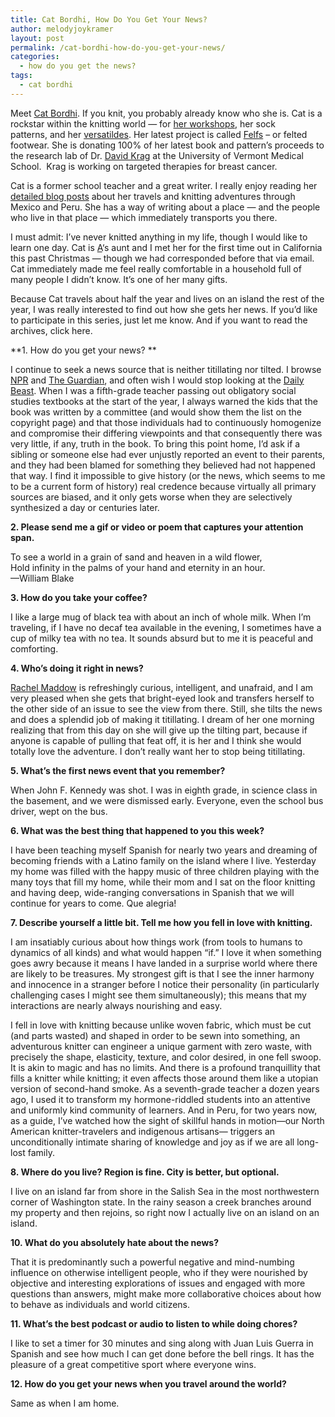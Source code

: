 ```yaml
---
title: Cat Bordhi, How Do You Get Your News?
author: melodyjoykramer
layout: post
permalink: /cat-bordhi-how-do-you-get-your-news/
categories:
  - how do you get the news?
tags:
  - cat bordhi
---
```

Meet [Cat Bordhi][1]. If you knit, you probably already know who she is. Cat is a rockstar within the knitting world &#8212; for [her workshops][2], her sock patterns, and her [versatildes][3]. Her latest project is called [Felfs][4] &#8211; or felted footwear. She is donating 100% of her latest book and pattern&#8217;s proceeds to the research lab of Dr. [David Krag][5] at the University of Vermont Medical School.  Krag is working on targeted therapies for breast cancer.

Cat is a former school teacher and a great writer. I really enjoy reading her [detailed blog posts][6] about her travels and knitting adventures through Mexico and Peru. She has a way of writing about a place &#8212; and the people who live in that place &#8212; which immediately transports you there.

I must admit: I&#8217;ve never knitted anything in my life, though I would like to learn one day. Cat is [A][7]&#8216;s aunt and I met her for the first time out in California this past Christmas &#8212; though we had corresponded before that via email. Cat immediately made me feel really comfortable in a household full of many people I didn&#8217;t know. It&#8217;s one of her many gifts.

Because Cat travels about half the year and lives on an island the rest of the year, I was really interested to find out how she gets her news. If you&#8217;d like to participate in this series, just let me know. And if you want to read the archives, click here.

**1. How do you get your news? **

I continue to seek a news source that is neither titillating nor tilted. I browse [NPR][8] and [The Guardian][9], and often wish I would stop looking at the [Daily Beast][10]. When I was a fifth-grade teacher passing out obligatory social studies textbooks at the start of the year, I always warned the kids that the book was written by a committee (and would show them the list on the copyright page) and that those individuals had to continuously homogenize and compromise their differing viewpoints and that consequently there was very little, if any, truth in the book. To bring this point home, I’d ask if a sibling or someone else had ever unjustly reported an event to their parents, and they had been blamed for something they believed had not happened that way. I find it impossible to give history (or the news, which seems to me to be a current form of history) real credence because virtually all primary sources are biased, and it only gets worse when they are selectively synthesized a day or centuries later.

**2. Please send me a gif or video or poem that captures your attention span.**

To see a world in a grain of sand and heaven in a wild flower,  
Hold infinity in the palms of your hand and eternity in an hour.  
—William Blake

**3. How do you take your coffee?**

I like a large mug of black tea with about an inch of whole milk. When I’m traveling, if I have no decaf tea available in the evening, I sometimes have a cup of milky tea with no tea. It sounds absurd but to me it is peaceful and comforting.

**4. Who&#8217;s doing it right in news?**

[ Rachel Maddow][11] is refreshingly curious, intelligent, and unafraid, and I am very pleased when she gets that bright-eyed look and transfers herself to the other side of an issue to see the view from there. Still, she tilts the news and does a splendid job of making it titillating. I dream of her one morning realizing that from this day on she will give up the tilting part, because if anyone is capable of pulling that feat off, it is her and I think she would totally love the adventure. I don’t really want her to stop being titillating.

**5. What&#8217;s the first news event that you remember?**

When John F. Kennedy was shot. I was in eighth grade, in science class in the basement, and we were dismissed early. Everyone, even the school bus driver, wept on the bus.

**6. What was the best thing that happened to you this week?**

I have been teaching myself Spanish for nearly two years and dreaming of becoming friends with a Latino family on the island where I live. Yesterday my home was filled with the happy music of three children playing with the many toys that fill my home, while their mom and I sat on the floor knitting and having deep, wide-ranging conversations in Spanish that we will continue for years to come. Que alegria!

**7. Describe yourself a little bit. Tell me how you fell in love with knitting.**

I am insatiably curious about how things work (from tools to humans to dynamics of all kinds) and what would happen “if.” I love it when something goes awry because it means I have landed in a surprise world where there are likely to be treasures. My strongest gift is that I see the inner harmony and innocence in a stranger before I notice their personality (in particularly challenging cases I might see them simultaneously); this means that my interactions are nearly always nourishing and easy.

I fell in love with knitting because unlike woven fabric, which must be cut (and parts wasted) and shaped in order to be sewn into something, an adventurous knitter can engineer a unique garment with zero waste, with precisely the shape, elasticity, texture, and color desired, in one fell swoop. It is akin to magic and has no limits. And there is a profound tranquillity that fills a knitter while knitting; it even affects those around them like a utopian version of second-hand smoke. As a seventh-grade teacher a dozen years ago, I used it to transform my hormone-riddled students into an attentive and uniformly kind community of learners. And in Peru, for two years now, as a guide, I’ve watched how the sight of skillful hands in motion—our North American knitter-travelers and indigenous artisans— triggers an unconditionally intimate sharing of knowledge and joy as if we are all long-lost family.

**8. Where do you live? Region is fine. City is better, but optional.**

I live on an island far from shore in the Salish Sea in the most northwestern corner of Washington state. In the rainy season a creek branches around my property and then rejoins, so right now I actually live on an island on an island.

**10. What do you absolutely hate about the news?**

That it is predominantly such a powerful negative and mind-numbing influence on otherwise intelligent people, who if they were nourished by objective and interesting explorations of issues and engaged with more questions than answers, might make more collaborative choices about how to behave as individuals and world citizens.

**11. What&#8217;s the best podcast or audio to listen to while doing chores?**

I like to set a timer for 30 minutes and sing along with Juan Luis Guerra in Spanish and see how much I can get done before the bell rings. It has the pleasure of a great competitive sport where everyone wins.

**12. How do you get your news when you travel around the world?**

Same as when I am home.

 [1]: http://catbordhi.com/
 [2]: http://catbordhi.com/workshops/
 [3]: http://catbordhi.com/books/versatildes-a-new-landscape-for-knitters/
 [4]: http://catbordhi.com/books/coming-soon-the-art-of-felfs-felted-footwear-for-families/
 [5]: http://www.uvm.edu/cmb/faculty/faculty-profile/?user=David_Krag
 [6]: http://catbordhi.com/category/blog/
 [7]: http://instagram.com/p/xNHspLgbRo/?modal=true
 [8]: http://www.npr.org/
 [9]: http://www.theguardian.com/us
 [10]: http://www.thedailybeast.com/
 [11]: http://www.rachelmaddow.com/